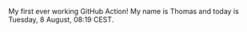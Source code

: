 My first ever working GitHub Action!
My name is Thomas and today is Tuesday, 8 August, 08:19 CEST. 
